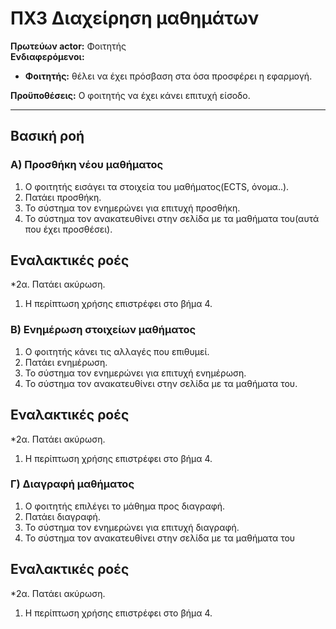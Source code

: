 # ΠΧ3 Διαχείρηση μαθημάτων

<p>
<b>Πρωτεύων actor:</b> Φοιτητής <br>
<b>Ενδιαφερόμενοι:</b> 

* <b>Φοιτητής:</b> θέλει να έχει πρόσβαση στα όσα προσφέρει η εφαρμογή.

<b>Προϋποθέσεις:</b> Ο φοιτητής να έχει κάνει επιτυχή είσοδο. 
</p>

---

## Βασική ροή
### Α) Προσθήκη νέου μαθήματος
1. Ο φοιτητής εισάγει τα στοιχεία του μαθήματος(ECTS, όνομα..).
2. Πατάει προσθήκη.
3. Το σύστημα τον ενημερώνει για επιτυχή προσθήκη.
4. Το σύστημα τον ανακατευθίνει στην σελίδα με τα μαθήματα του(αυτά που έχει προσθέσει).

## Εναλακτικές ροές 
*2α. Πατάει ακύρωση.
1. Η περίπτωση χρήσης επιστρέφει στο βήμα 4.

### Β) Ενημέρωση στοιχείων μαθήματος
1. Ο φοιτητής κάνει τις αλλαγές που επιθυμεί.
2. Πατάει ενημέρωση.
3. Το σύστημα τον ενημερώνει για επιτυχή ενημέρωση. 
4. Το σύστημα τον ανακατευθίνει στην σελίδα με τα μαθήματα του.

## Εναλακτικές ροές 
*2α. Πατάει ακύρωση.
1. Η περίπτωση χρήσης επιστρέφει στο βήμα 4.

### Γ) Διαγραφή μαθήματος
1. Ο φοιτητής επιλέγει το μάθημα προς διαγραφή.
2. Πατάει διαγραφή.
3. Το σύστημα τον ενημερώνει για επιτυχή διαγραφή. 
4. Το σύστημα τον ανακατευθίνει στην σελίδα με τα μαθήματα του

## Εναλακτικές ροές 
*2α. Πατάει ακύρωση.
1. Η περίπτωση χρήσης επιστρέφει στο βήμα 4.


